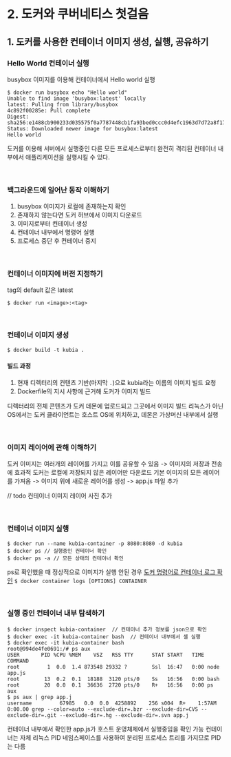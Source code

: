 # 2. 도커와 쿠버네티스 첫걸음

## 1. 도커를 사용한 컨테이너 이미지 생성, 실행, 공유하기

### Hello World 컨테이너 실행

busybox 이미지를 이용해 컨테이너에서 Hello world 실행

```shell
$ docker run busybox echo "Hello world"
Unable to find image 'busybox:latest' locally
latest: Pulling from library/busybox
4c892f00285e: Pull complete
Digest: sha256:e1488cb900233d035575f0a7787448cb1fa93bed0ccc0d4efc1963d7d72a8f17
Status: Downloaded newer image for busybox:latest
Hello world
```

도커를 이용해 서버에서 실행중인 다른 모든 프로세스로부터 완전히 격리된 컨테이너 내부에서 애플리케이션을 실행시킬 수 있다.

<br>

### 백그라운드에 일어난 동작 이해하기

1. busybox 이미지가 로컬에 존재하는지 확인
2. 존재하지 않는다면 도커 허브에서 이미지 다운로드
3. 이미지로부터 컨테이너 생성
4. 컨테이너 내부에서 명령어 실행
5. 프로세스 중단 후 컨테이너 중지

<br>

### 컨테이너 이미지에 버전 지정하기

tag의 default 값은 latest

```shell
$ docker run <image>:<tag>
```

<br>

### 컨테이너 이미지 생성

```shell
$ docker build -t kubia .
```

#### 빌드 과정

1. 현재 디렉터리의 컨텐츠 기반(마지막 `.`)으로 kubia라는 이름의 이미지 빌드 요청
2. Dockerfile의 지시 사항에 근거해 도커가 이미지 빌드

디렉터리의 전체 콘텐츠가 도커 데몬에 업로드되고 그곳에서 이미지 빌드
리눅스가 아닌 OS에서는 도커 클라이언트는 호스트 OS에 위치하고, 데몬은 가상머신 내부에서 실행

<br>

### 이미지 레이어에 관해 이해하기

도커 이미지는 여러개의 레이어를 가지고 이를 공유할 수 있음 -> 이미지의 저장과 전송에 효과적
도커는 로컬에 저장되지 않은 레이어만 다운로드
기본 이미지의 모든 레이어를 가져옴 -> 이미지 위에 새로운 레이어를 생성 -> app.js 파일 추가

// todo  컨테이너 이미지 레이어 사진 추가

<br>

### 컨테이너 이미지 실행

```shell
$ docker run --name kubia-container -p 8080:8080 -d kubia
$ docker ps // 실행중인 컨테이너 확인
$ docker ps -a // 모든 상태의 컨테이너 확인
```

ps로 확인했을 때 정상적으로 이미지가 실행 안된 경우 [도커 명령어로 컨테이너 로그 확인](https://docs.docker.com/engine/reference/commandline/container_logs/)
`$ docker container logs [OPTIONS] CONTAINER `

<br>

### 실행 중인 컨테이너 내부 탐색하기

```shell
$ docker inspect kubia-container  // 컨테이너 추가 정보를 json으로 확인
$ docker exec -it kubia-container bash  // 컨테이너 내부에서 셸 실행
$ docker exec -it kubia-container bash
root@994de4fe0691:/# ps aux
USER       PID %CPU %MEM    VSZ   RSS TTY      STAT START   TIME COMMAND
root         1  0.0  1.4 873548 29332 ?        Ssl  16:47   0:00 node app.js
root        13  0.2  0.1  18188  3120 pts/0    Ss   16:56   0:00 bash
root        20  0.0  0.1  36636  2720 pts/0    R+   16:56   0:00 ps aux
$ ps aux | grep app.j
username         67985   0.0  0.0  4258892    256 s004  R+    1:57AM   0:00.00 grep --color=auto --exclude-dir=.bzr --exclude-dir=CVS --exclude-dir=.git --exclude-dir=.hg --exclude-dir=.svn app.j
```

컨테이너 내부에서 확인한 app.js가 호스트 운영체제에서 실행중임을 확인 가능
컨테이너는 자체 리눅스 PID 네임스페이스를 사용하여 분리된 프로세스 트리를 가지므로 PID는 다름


